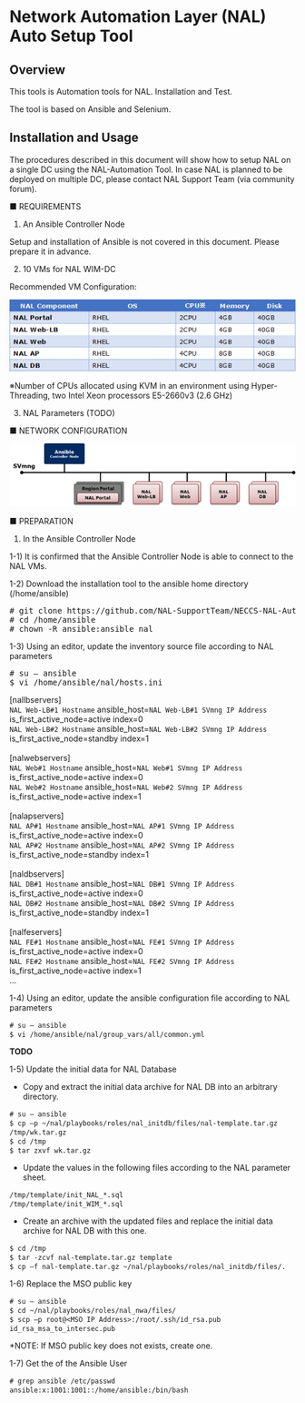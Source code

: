 # Network Automation Layer (NAL) Auto Setup Tool

## Overview
This tools is Automation tools for NAL. Installation and Test.

The tool is based on Ansible and Selenium.

## Installation and Usage
The procedures described in this document will show how to setup NAL on a single DC using the NAL-Automation Tool.
In case NAL is planned to be deployed on multiple DC, please contact NAL Support Team (via community forum).

■ REQUIREMENTS 
1)  An Ansible Controller Node

Setup and installation of Ansible is not covered in this document.
Please prepare it in advance.

2)  10 VMs for NAL WIM-DC

Recommended VM Configuration:

![Alt text](images/vm_specs.png)
   
※Number of CPUs allocated using KVM in an environment using Hyper-Threading, two Intel Xeon processors E5-2660v3 (2.6 GHz)

3)  NAL Parameters (TODO)

■ NETWORK CONFIGURATION

![Alt text](images/configuration.png)

■ PREPARATION
1) In the Ansible Controller Node

1-1) It is confirmed that the Ansible Controller Node is able to connect to the NAL VMs.

1-2) Download the installation tool to the ansible home directory (/home/ansible)
<pre># git clone https://github.com/NAL-SupportTeam/NECCS-NAL-Automation.git /home/ansible
# cd /home/ansible
# chown -R ansible:ansible nal</pre>

1-3) Using an editor, update the inventory source file according to NAL parameters
<pre>
# su – ansible
$ vi /home/ansible/nal/hosts.ini</pre>
  [nallbservers]<br/>
  `NAL Web-LB#1 Hostname` ansible_host=`NAL Web-LB#1 SVmng IP Address` is_first_active_node=active index=0<br/>
  `NAL Web-LB#2 Hostname` ansible_host=`NAL Web-LB#2 SVmng IP Address` is_first_active_node=standby index=1<br/>
  <br/>
  [nalwebservers]<br/>
  `NAL Web#1 Hostname` ansible_host=`NAL Web#1 SVmng IP Address` is_first_active_node=active index=0<br/>
  `NAL Web#2 Hostname` ansible_host=`NAL Web#2 SVmng IP Address` is_first_active_node=active index=1<br/>
  <br/>
  [nalapservers]<br/>
  `NAL AP#1 Hostname` ansible_host=`NAL AP#1 SVmng IP Address` is_first_active_node=active index=0<br/>
  `NAL AP#2 Hostname` ansible_host=`NAL AP#2 SVmng IP Address` is_first_active_node=standby index=1<br/>
  <br/>
  [naldbservers]<br/>
  `NAL DB#1 Hostname` ansible_host=`NAL DB#1 SVmng IP Address` is_first_active_node=active index=0<br/>
  `NAL DB#2 Hostname` ansible_host=`NAL DB#2 SVmng IP Address` is_first_active_node=standby index=1<br/>
  <br/>
  [nalfeservers]<br/>
  `NAL FE#1 Hostname` ansible_host=`NAL FE#1 SVmng IP Address` is_first_active_node=active index=0<br/>
  `NAL FE#2 Hostname` ansible_host=`NAL FE#2 SVmng IP Address` is_first_active_node=active index=1<br/>
  ...<br/>

1-4) Using an editor, update the ansible configuration file according to NAL parameters
```
# su – ansible
$ vi /home/ansible/nal/group_vars/all/common.yml
```
**TODO**

1-5) Update the initial data for NAL Database
- Copy and extract the initial data archive for NAL DB into an arbitrary directory.
```
# su – ansible
$ cp –p ~/nal/playbooks/roles/nal_initdb/files/nal-template.tar.gz /tmp/wk.tar.gz
$ cd /tmp
$ tar zxvf wk.tar.gz
```
- Update the values in the following files according to the NAL parameter sheet.
```
/tmp/template/init_NAL_*.sql
/tmp/template/init_WIM_*.sql
```
- Create an archive with the updated files and replace the initial data archive for NAL DB with this one.
```
$ cd /tmp
$ tar -zcvf nal-template.tar.gz template
$ cp –f nal-template.tar.gz ~/nal/playbooks/roles/nal_initdb/files/.
```
1-6) Replace the MSO public key 
```
# su – ansible
$ cd ~/nal/playbooks/roles/nal_nwa/files/
$ scp –p root@<MSO IP Address>:/root/.ssh/id_rsa.pub id_rsa_msa_to_intersec.pub
```
   *NOTE: If MSO public key does not exists, create one. 
   
1-7) Get the <userID> of the Ansible User
```
# grep ansible /etc/passwd
ansible:x:1001:1001::/home/ansible:/bin/bash
